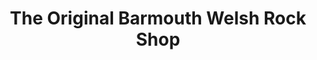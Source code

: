 ---
title: "The Original Barmouth Welsh Rock Shop"
url: /barmouth/the-original-barmouth-welsh-rock-shop/
shop: Andenken
---